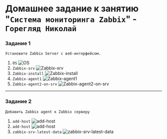 # Домашнее задание к занятию "`Система мониторинга Zabbix`" - `Горегляд Николай`



### Задание 1

`Установите Zabbix Server с веб-интерфейсом.`

1. `OS`
   ![OS](https://github.com/nick-mp/gitlab-hw/blob/main/1-1.png)
2. `Zabbix-srv`
  ![Zabbix-srv](https://github.com/nick-mp/gitlab-hw/blob/main/1-2.png)
3. `Zabbix-install`
   ![Zabbix-install](https://github.com/nick-mp/gitlab-hw/blob/main/1-3.png)
4. `Zabbix-agent1`
 ![Zabbix-agent1](https://github.com/nick-mp/gitlab-hw/blob/main/1-4.png)
5. `Zabbix-agent2-on-srv`
   ![Zabbix-agent2-on-srv](https://github.com/nick-mp/gitlab-hw/blob/main/1-5.png)

---

### Задание 2

`Добавить Zabbix agent к Zabbix серверу`

1. `add-host`
   ![add-host](https://github.com/nick-mp/gitlab-hw/blob/main/2-1.png)
2. `add-host`
   ![add-host](https://github.com/nick-mp/gitlab-hw/blob/main/2-2.png)
3. `zabbix-srv-latest-data`
   ![zabbix-srv-latest-data](https://github.com/nick-mp/gitlab-hw/blob/main/2-3.png)
